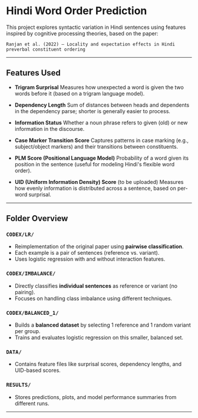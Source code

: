 # Hindi Word Order Prediction
This project explores syntactic variation in Hindi sentences using features inspired by cognitive processing theories, based on the paper:

    Ranjan et al. (2022) – Locality and expectation effects in Hindi preverbal constituent ordering

---

##  Features Used

* **Trigram Surprisal**
  Measures how unexpected a word is given the two words before it (based on a trigram language model).

* **Dependency Length**
  Sum of distances between heads and dependents in the dependency parse; shorter is generally easier to process.

* **Information Status**
  Whether a noun phrase refers to given (old) or new information in the discourse.

* **Case Marker Transition Score**
  Captures patterns in case marking (e.g., subject/object markers) and their transitions between constituents.

* **PLM Score (Positional Language Model)**
  Probability of a word given its position in the sentence (useful for modeling Hindi's flexible word order).

* **UID (Uniform Information Density) Score** (to be uploaded)
  Measures how evenly information is distributed across a sentence, based on per-word surprisal.

---


##  Folder Overview

### `CODEX/LR/`

* Reimplementation of the original paper using **pairwise classification**.
* Each example is a pair of sentences (reference vs. variant).
* Uses logistic regression with and without interaction features.

### `CODEX/IMBALANCE/`

* Directly classifies **individual sentences** as reference or variant (no pairing).
* Focuses on handling class imbalance using different techniques.

### `CODEX/BALANCED_1/`

* Builds a **balanced dataset** by selecting 1 reference and 1 random variant per group.
* Trains and evaluates logistic regression on this smaller, balanced set.

### `DATA/`

* Contains feature files like surprisal scores, dependency lengths, and UID-based scores.

### `RESULTS/`

* Stores predictions, plots, and model performance summaries from different runs.

---